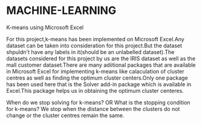 # MACHINE-LEARNING
K-means using Microsoft Excel

For this project,k-means has been implemented on Microsoft Excel.Any dataset can be taken into consideration for this project.But the dataset shpuldn't have any labels in it(should be an unlabelled dataset).The datasets considered for this project by us are the IRIS dataset as well as the mall customer dataset.There are many adiitional packages that are available in Microsoft Excel for implementing k-means like calaculation of cluster centres as well as finding the optimum cluster centers.Only one package has been used here that is the Solver add-in package which is available in Excel.This package helps us in obtaining the optimum cluster centeres.

When do we stop solving for k-means?  OR    What is the stopping condition for k-means?
We stop when the distance between the clusters do not change or the cluster centres remain the same.
